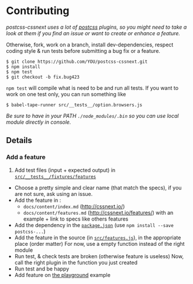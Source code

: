# Contributing

_postcss-cssnext uses a lot of [postcss](https://github.com/postcss) plugins,
so you might need to take a look at them if you find an issue or want to create
or enhance a feature._

Otherwise, fork, work on a branch, install dev-dependencies,
respect coding style & run tests before submitting a bug fix or a feature.

```console
$ git clone https://github.com/YOU/postcss-cssnext.git
$ npm install
$ npm test
$ git checkout -b fix.bug423
```

`npm test` will compile what is need to be and run all tests.
If you want to work on one test only, you can run something like

```console
$ babel-tape-runner src/__tests__/option.browsers.js
```

_Be sure to have in your PATH `./node_modules/.bin` so you can use local
module directly in console._

## Details

### Add a feature

1. Add test files (input + expected output) in [`src/__tests__/fixtures/features`](src/__tests__/features)

- Choose a pretty simple and clear name (that match the specs), if you are not sure, ask using an issue.
- Add the feature in :
  - `docs/content/index.md` (http://cssnext.io/)
  - `docs/content/features.md` (http://cssnext.io/features/) with an example + link to specs like others features
- Add the dependency in the [`package.json`](package.json) (use `npm install --save postcss-...`)
- Add the feature in the source (in [`src/features.js`](src/features.js)), in the appropriate place (order matter)
For now, use a empty function instead of the right module
- Run test, & check tests are broken (otherwise feature is useless)
Now, call the right plugin in the function you just created
- Run test and be happy
- Add feature on [the playground](docs/content/playground.html) example
